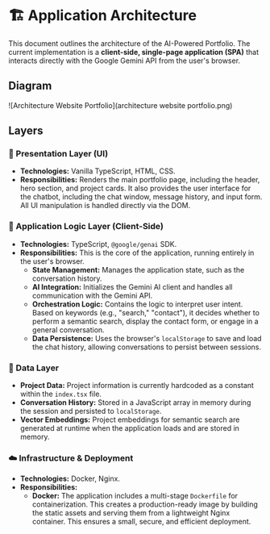 # 🏗️ Application Architecture

This document outlines the architecture of the AI-Powered Portfolio. The current implementation is a **client-side, single-page application (SPA)** that interacts directly with the Google Gemini API from the user's browser.

## Diagram

![Architecture Website Portfolio](architecture website portfolio.png)



## Layers

### 🎨 Presentation Layer (UI)

*   **Technologies:** Vanilla TypeScript, HTML, CSS.
*   **Responsibilities:** Renders the main portfolio page, including the header, hero section, and project cards. It also provides the user interface for the chatbot, including the chat window, message history, and input form. All UI manipulation is handled directly via the DOM.

### 🧠 Application Logic Layer (Client-Side)

*   **Technologies:** TypeScript, `@google/genai` SDK.
*   **Responsibilities:** This is the core of the application, running entirely in the user's browser.
    *   **State Management:** Manages the application state, such as the conversation history.
    *   **AI Integration:** Initializes the Gemini AI client and handles all communication with the Gemini API.
    *   **Orchestration Logic:** Contains the logic to interpret user intent. Based on keywords (e.g., "search," "contact"), it decides whether to perform a semantic search, display the contact form, or engage in a general conversation.
    *   **Data Persistence:** Uses the browser's `localStorage` to save and load the chat history, allowing conversations to persist between sessions.

### 💾 Data Layer

*   **Project Data:** Project information is currently hardcoded as a constant within the `index.tsx` file.
*   **Conversation History:** Stored in a JavaScript array in memory during the session and persisted to `localStorage`.
*   **Vector Embeddings:** Project embeddings for semantic search are generated at runtime when the application loads and are stored in memory.

### ☁️ Infrastructure & Deployment

*   **Technologies:** Docker, Nginx.
*   **Responsibilities:**
    *   **Docker:** The application includes a multi-stage `Dockerfile` for containerization. This creates a production-ready image by building the static assets and serving them from a lightweight Nginx container. This ensures a small, secure, and efficient deployment.